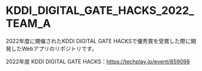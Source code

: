 # KDDI_DIGITAL_GATE_HACKS_2022_TEAM_A
2022年度に開催されたKDDI DIGITAL GATE HACKSで優秀賞を受賞した際に開発したWebアプリのリポジトリです。

2022年度 KDDI DIGITAL GATE HACKS：https://techplay.jp/event/859098
